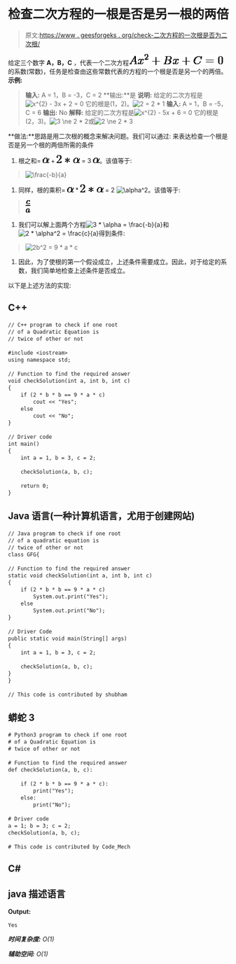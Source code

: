 # 检查二次方程的一根是否是另一根的两倍

> 原文:[https://www . geesforgeks . org/check-二次方程的一次根是否为二次根/](https://www.geeksforgeeks.org/check-whether-one-root-of-the-quadratic-equation-is-twice-of-other-or-not/)

给定三个数字 **A，B，C** ，代表一个二次方程![Ax^{2} + Bx + C = 0   ](img/bb71b6a28492c45e6e31522c6932e889.png "Rendered by QuickLaTeX.com")的系数(常数)，任务是检查由这些常数代表的方程的一个根是否是另一个的两倍。
**示例:**

> **输入:** A = 1，B = -3，C = 2
> **输出:**是
> **说明:**
> 给定的二次方程是![x^{2} - 3x + 2 = 0   ](img/dae35231dd7a04db09b170b4bcf531f0.png "Rendered by QuickLaTeX.com")
> 它的根是(1，2)。![2 = 2 * 1   ](img/99b5dd8dfc9fec22c84506c7d890fa60.png "Rendered by QuickLaTeX.com")
> **输入:** A = 1，B = -5，C = 6
> **输出:** No
> **解释:**
> 给定的二次方程是![x^{2} - 5x + 6 = 0   ](img/c884a3770656dca3655c6cc361c4ca4d.png "Rendered by QuickLaTeX.com")
> 它的根是(2，3)。![3 \ne 2 * 2   ](img/86f2f92632fbab87a0e67e580b2db445.png "Rendered by QuickLaTeX.com")或![2 \ne 2 * 3   ](img/5aa2f1a0521f7cef6e8df8f118eead14.png "Rendered by QuickLaTeX.com")

**做法:**思路是用二次根的概念来解决问题。我们可以通过:
来表达检查一个根是否是另一个根的两倍所需的条件

1.  根之和= ![\alpha   ](img/5fe293dbd8ac4f63d9e1264e49a8ce59.png "Rendered by QuickLaTeX.com") + ![2*\alpha   ](img/92aa7dcebf7702b64ccfc02392dd791e.png "Rendered by QuickLaTeX.com") = 3 ![\alpha   ](img/5fe293dbd8ac4f63d9e1264e49a8ce59.png "Rendered by QuickLaTeX.com")。该值等于:

> ![\frac{-b}{a}   ](img/25f7034daf21f09b987e0228dfe677b2.png "Rendered by QuickLaTeX.com")

1.  同样，根的乘积= ![\alpha   ](img/5fe293dbd8ac4f63d9e1264e49a8ce59.png "Rendered by QuickLaTeX.com") * ![2*\alpha   ](img/92aa7dcebf7702b64ccfc02392dd791e.png "Rendered by QuickLaTeX.com") = 2 ![\alpha^2   ](img/07cbeb35b92065973c2dac6405139054.png "Rendered by QuickLaTeX.com")。该值等于:

> ![\frac{c}{a}   ](img/e3fe9b14043e56b7cf3bcc26cbd19b32.png "Rendered by QuickLaTeX.com")

1.  我们可以解上面两个方程![3 * \alpha = \frac{-b}{a}   ](img/09311765474891fc3cb52d59a1d5ab41.png "Rendered by QuickLaTeX.com")和![2 * \alpha^2 = \frac{c}{a}   ](img/ebb4005311b5c5472e2c51a39f7cdd65.png "Rendered by QuickLaTeX.com")得到条件:

> ![2b^2 = 9 * a * c   ](img/6889abcffb453c8d882be3c2cfd4422a.png "Rendered by QuickLaTeX.com")

1.  因此，为了使根的第一个假设成立，上述条件需要成立。因此，对于给定的系数，我们简单地检查上述条件是否成立。

以下是上述方法的实现:

## C++

```
// C++ program to check if one root
// of a Quadratic Equation is
// twice of other or not

#include <iostream>
using namespace std;

// Function to find the required answer
void checkSolution(int a, int b, int c)
{
    if (2 * b * b == 9 * a * c)
        cout << "Yes";
    else
        cout << "No";
}

// Driver code
int main()
{
    int a = 1, b = 3, c = 2;

    checkSolution(a, b, c);

    return 0;
}
```

## Java 语言(一种计算机语言，尤用于创建网站)

```
// Java program to check if one root
// of a quadratic equation is
// twice of other or not
class GFG{

// Function to find the required answer
static void checkSolution(int a, int b, int c)
{
    if (2 * b * b == 9 * a * c)
        System.out.print("Yes");
    else
        System.out.print("No");
}

// Driver Code
public static void main(String[] args)
{
    int a = 1, b = 3, c = 2;

    checkSolution(a, b, c);
}
}

// This code is contributed by shubham
```

## 蟒蛇 3

```
# Python3 program to check if one root
# of a Quadratic Equation is
# twice of other or not

# Function to find the required answer
def checkSolution(a, b, c):

    if (2 * b * b == 9 * a * c):
        print("Yes");
    else:
        print("No");

# Driver code
a = 1; b = 3; c = 2;
checkSolution(a, b, c);

# This code is contributed by Code_Mech
```

## C#

## java 描述语言

**Output:** 

```
Yes
```

***时间复杂度:** O(1)*

***辅助空间:** O(1)*